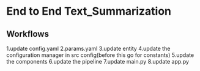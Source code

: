 # End to End Text_Summarization 

## Workflows

1.update config.yaml
2.params.yaml
3.update entity
4.update the configuration manager in src config(before this go for constants)
5.update the components
6.update the pipeline
7.update main.py
8.update app.py